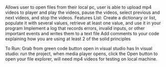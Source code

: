 Allows user to open files from their local pc, user is able to upload mp4 videos to player and play the videos, pause the videos, select previous and next videos, and stop the videos.
Features List:
Create a dictionary or list, populate it with several values, retrieve at least one value, and use it in your program
Implement a log that records errors, invalid inputs, or other important events and writes them to a text file
Add comments to your code explaining how you are using at least 2 of the solid principles

To Run: 
Grab from green code button
open in visual studio
has
In visual studio: run the project, when media player opens, click the Open button to open your file explorer, will need mp4 videos for testing on local machine.



